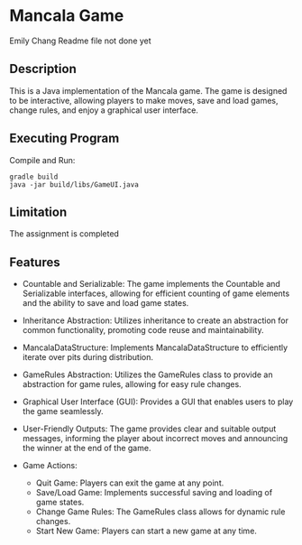 # Mancala Game
Emily Chang
Readme file not done yet
## Description
This is a Java implementation of the Mancala game. The game is designed to be interactive, allowing players to make moves, save and load games, change rules, and enjoy a graphical user interface.

## Executing Program
Compile and Run:
```
gradle build
java -jar build/libs/GameUI.java

```
## Limitation

The assignment is completed

## Features
* Countable and Serializable: The game implements the Countable and Serializable interfaces, allowing for efficient counting of game elements and the ability to save and load game states.

* Inheritance Abstraction: Utilizes inheritance to create an abstraction for common functionality, promoting code reuse and maintainability.

* MancalaDataStructure: Implements MancalaDataStructure to efficiently iterate over pits during distribution.

* GameRules Abstraction: Utilizes the GameRules class to provide an abstraction for game rules, allowing for easy rule changes.

* Graphical User Interface (GUI): Provides a GUI that enables users to play the game seamlessly.

* User-Friendly Outputs: The game provides clear and suitable output messages, informing the player about incorrect moves and announcing the winner at the end of the game.

* Game Actions:
    * Quit Game: Players can exit the game at any point.
    * Save/Load Game: Implements successful saving and loading of game states.
    * Change Game Rules: The GameRules class allows for dynamic rule changes.
    * Start New Game: Players can start a new game at any time.

